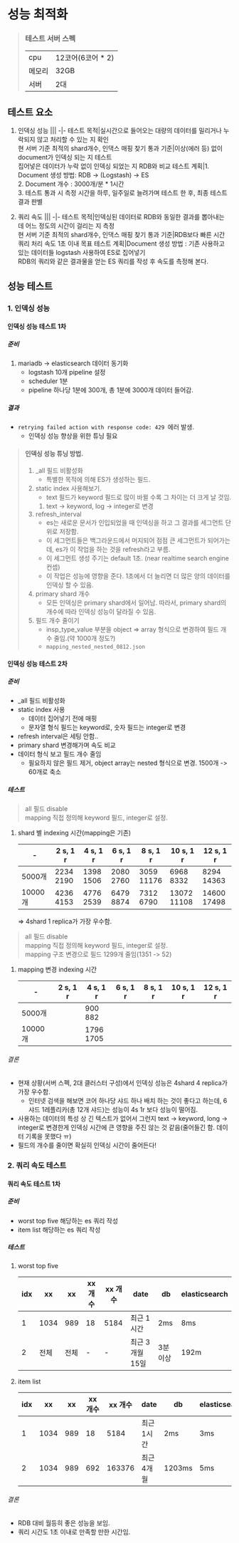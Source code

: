 # 성능 최적화
>### 테스트 서버 스펙
>|||
>-|-
>cpu|12코어(6코어 * 2)
>메모리|32GB
>서버|2대

## 테스트 요소
1. 인덱싱 성능
    |||
    -|-
    테스트 목적|실시간으로 들어오는 대량의 데이터를 밀리거나 누락되지 않고 처리할 수 있는 지 확인<br>현 서버 기준 최적의 shard개수, 인댁스 매핑 찾기
    통과 기준|이상(에러 등) 없이 document가 인덱싱 되는 지 테스트<br>집어넣은 데이터가 누락 없이 인덱싱 되었는 지 RDB와 비교
    테스트 계획|1. Document 생성 방법: RDB -> (Logstash) -> ES<br>2. Document 개수 : 3000개/분 * 1시간<br>3. 테스트 통과 시 측정 시간을 하루, 일주일로 늘려가며 테스트 한 후, 최종 테스트 결과 판별

1. 쿼리 속도
    |||
    -|-
    테스트 목적|인덱싱된 데이터로 RDB와 동일한 결과를 뽑아내는 데 어느 정도의 시간이 걸리는 지 측정<br>현 서버 기준 최적의 shard개수, 인댁스 매핑 찾기
    통과 기준|RDB보다 빠른 시간<br>쿼리 처리 속도 1초 이내 목표
    테스트 계획|Document 생성 방법 : 기존 사용하고 있는 데이터들 logstash 사용하여 ES로 집어넣기<br>RDB의 쿼리와 같은 결과물을 얻는 ES 쿼리를 작성 후 속도를 측정해 본다.

## 성능 테스트
### 1. 인덱싱 성능
#### 인덱싱 성능 테스트 1차
##### 준비
1. mariadb -> elasticsearch 데이터 동기화
    * logstash 10개 pipeline 설정
    * scheduler 1분
    * pipeline 하나당 1분에 300개, 총 1분에 3000개 데이터 들어감.
##### 결과
* `retrying failed action with response code: 429 `에러 발생.
    * 인덱싱 성능 향상을 위한 튜닝 필요
>#### 인덱싱 성능 튜닝 방법.
>1. _all 필드 비활성화
>    * 특별한 목적에 의해 ES가 생성하는 필드.
>2. static index 사용해보기.
>    * text 필드가 keyword 필드로 많이 바뀔 수록 그 차이는 더 크게 날 것임.
>    1. text -> keyword, log -> integer로 변경
>3. refresh_interval
>    * es는 새로운 문서가 인입되었을 때 인덱싱을 하고 그 결과를 세그먼트 단위로 저장함.
>    * 이 세그먼트들은 백그라운드에서 머지되어 점점 큰 세그먼트가 되어가는데, es가 이 작업을 하는 것을 refresh라고 부름.
>    * 이 세그먼트 생성 주기는 default 1초. (near realtime search engine 컨셉)
>    * 이 작업은 성능에 영향을 준다. 1초에서 더 늘리면 더 많은 양의 데이터를 인덱싱 할 수 있음.
>4. primary shard 개수
>    * 모든 인덱싱은 primary shard에서 일어남. 따라서, primary shard의 개수에 따라 인덱싱 성능이 달라질 수 있음.
>5. 필드 개수 줄이기
>    * insp_type_value 부분을 object => array 형식으로 변경하여 필드 개수 줄임.(약 1000개 정도?)
>    * `mapping_nested_nested_0812.json`

#### 인덱싱 성능 테스트 2차
##### 준비
* _all 필드 비활성화
* static index 사용
    * 데이터 집어넣기 전에 매핑
    * 문자열 형식 필드는 keyword로, 숫자 필드는 integer로 변경
* refresh interval은 세팅 안함..
* primary shard 변경해가며 속도 비교
* 데이터 형식 보고 필드 개수 줄임
    * 필요하지 않은 필드 제거, object array는 nested 형식으로 변경. 1500개 -> 60개로 축소

##### 테스트
> all 필드 disable\
> mapping 직접 정의해 keyword 필드, integer로 설정.
1. shard 별 indexing 시간(mapping은 기존)

    -|2 s, 1 r|4 s, 1 r|6 s, 1 r|8 s, 1 r|10 s, 1 r|12 s, 1 r
    -|-|-|-|-|-|-
    5000개|2234<br>2190|1398<br>1506|2080<br>2760|3059<br>11176|6968<br>8332|8294<br>14363
    10000개|4236<br>4153|4776<br>2539|6479<br>8874|7312<br>6790|13072<br>11108|14600<br>17498
    => 4shard 1 replica가 가장 우수함.

> all 필드 disable\
> mapping 직접 정의해 keyword 필드, integer로 설정.\
> mapping 구조 변경으로 필드 1299개 줄임(1351 -> 52)
1. mapping 변경 indexing 시간

    -|2 s, 1 r|4 s, 1 r|6 s, 1 r|8 s, 1 r|10 s, 1 r|12 s, 1 r
    -|-|-|-|-|-|-
    5000개||900<br>882||||
    10000개||1796<br>1705||||
###### 결론
* 현재 상황(서버 스펙, 2대 클러스터 구성)에서 인덱싱 성능은 4shard 4 replica가 가장 우수함.
    * 인터넷 검색을 해보면 코어 하나당 샤드 하나 배치 하는 것이 좋다고 하는데, 6샤드 1레플리카(총 12개 샤드)는 성능이 4s 1r 보다 성능이 떨어짐.
* 사용하는 데이터의 특성 상 긴 텍스트가 없어서 그런지 text -> keyword, long -> integer로 변경한게 인덱싱 시간에 큰 영향을 주진 않는 것 같음(줄어들긴 함. 데이터 기록을 못했다 ㅠ)
* 필드의 개수를 줄이면 확실히 인덱싱 시간이 줄어든다!

### 2. 쿼리 속도 테스트 
#### 쿼리 속도 테스트 1차
##### 준비
* worst top five 해당하는 es 쿼리 작성
* item list 해당하는 es 쿼리 작성
##### 테스트
1. worst top five

    idx|xx|xx|xx 개수|xx 개수|date|db|elasticsearch
    -|-|-|-|-|-|-|-
    1|1034|989|18|5184|최근 1시간|2ms|8ms
    2|전체|전체|-|-|최근 3개월 15일|3분이상|192m
1. item list

    idx|xx|xx|xx 개수|xx 개수|date|db|elasticsearch
    -|-|-|-|-|-|-|-
    1|1034|989|18|5184|최근 1시간|2ms|3ms
    2|1034|989|692|163376|최근 4개월|1203ms|5ms
###### 결론
* RDB 대비 월등히 좋은 성능을 보임.
* 쿼리 시간도 1초 이내로 만족할 만한 시간임.
